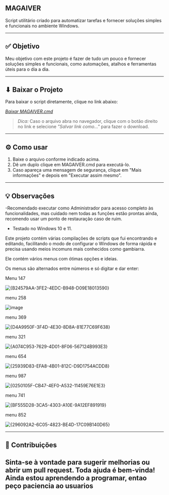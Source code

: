 ## MAGAIVER

Script utilitário criado para automatizar tarefas e fornecer soluções simples e funcionais no ambiente Windows.

---

## ✅ Objetivo

Meu objetivo com este projeto é fazer de tudo um pouco e fornecer soluções simples e funcionais, como automações, atalhos e ferramentas úteis para o dia a dia.

---

## ⬇ Baixar o Projeto

Para baixar o script diretamente, clique no link abaixo:

[*Baixar MAGAIVER.cmd*](https://github.com/Gotopp/MAGAIVER.Y/raw/main/MAGAIVER.cmd)

> *Dica:* Caso o arquivo abra no navegador, clique com o botão direito no link e selecione *"Salvar link como..."* para fazer o download.

---

## ⚙ Como usar

1. Baixe o arquivo conforme indicado acima.
2. Dê um duplo clique em MAGAIVER.cmd para executá-lo.
3. Caso apareça uma mensagem de segurança, clique em "Mais informações" e depois em "Executar assim mesmo".

---

## 💡 Observações

-Recomendado executar como Administrador para acesso completo às funcionalidades, mas cuidado nem todas as funções estão prontas ainda, recomendo usar um ponto de restauração caso de ruim.

- Testado no Windows 10 e 11.

Este projeto contém várias compilações de scripts que fui encontrando e editando, facilitando o modo de configurar o Windows de forma rápida e precisa usando meios incomuns mais conhecidos como gambiarra.  

Ele contém vários menus com ótimas opções e ideias.

Os menus são alternados entre números e só digitar e dar enter:

Menu 147

![{B24579AA-3FE2-4EDC-B948-D09E18013590}](https://github.com/user-attachments/assets/f04e9665-a975-4d78-83ac-3b074ce8d239)

menu 258

![image](https://github.com/user-attachments/assets/98194eb4-44f9-4471-bc6b-a881136cddeb)

menu 369

![{D4A9950F-3F4D-4E30-8D8A-81E77C69F638}](https://github.com/user-attachments/assets/42dfe531-f2de-4830-8b13-cbdf1ac1407e)

menu 321

![{A074C953-7629-4D01-8F06-567124B993E3}](https://github.com/user-attachments/assets/551af492-66da-4106-bbeb-116c96090377)

menu 654

![{25939D83-EFA8-4B01-812C-D9D1754ACDD8}](https://github.com/user-attachments/assets/f4d560f2-01ca-49ab-ad1b-47bda34832e9)

menu 987

![{0250105F-CB47-4EF0-A532-11459E76E1E3}](https://github.com/user-attachments/assets/165aaf30-7de7-48b2-8c93-2285f22eb768)

menu 741

![{BF555D28-3CA5-4303-A10E-9A12EF891919}](https://github.com/user-attachments/assets/3c769d22-4041-4f4a-9024-51269dd5afc7)

menu 852

![{296092A2-6C05-4823-BE4D-17C09B140D65}](https://github.com/user-attachments/assets/2211927d-59d8-4cc6-9d67-3a51dfcdd2db)

---

## 📌 Contribuições

Sinta-se à vontade para sugerir melhorias ou abrir um pull request. Toda ajuda é bem-vinda!
Ainda estou aprendendo a programar, entao peço paciencia ao usuarios  
---



